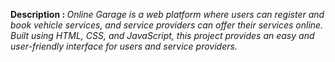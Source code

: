 <b>Description : </b> 
<i>Online Garage is a web platform where users can register and book vehicle services, and service providers can offer their services online.
Built using HTML, CSS, and JavaScript, this project provides an easy and user-friendly interface for users and service providers.</i>


